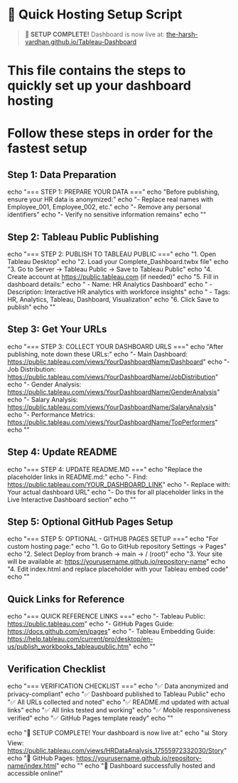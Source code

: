 # 🚀 Quick Hosting Setup Script

> **🎉 SETUP COMPLETE!** Dashboard is now live at: [the-harsh-vardhan.github.io/Tableau-Dashboard](https://the-harsh-vardhan.github.io/Tableau-Dashboard/)

# This file contains the steps to quickly set up your dashboard hosting
# Follow these steps in order for the fastest setup

## Step 1: Data Preparation
echo "=== STEP 1: PREPARE YOUR DATA ==="
echo "Before publishing, ensure your HR data is anonymized:"
echo "- Replace real names with Employee_001, Employee_002, etc."
echo "- Remove any personal identifiers"
echo "- Verify no sensitive information remains"
echo ""

## Step 2: Tableau Public Publishing
echo "=== STEP 2: PUBLISH TO TABLEAU PUBLIC ==="
echo "1. Open Tableau Desktop"
echo "2. Load your Complete_Dashboard.twbx file"
echo "3. Go to Server → Tableau Public → Save to Tableau Public"
echo "4. Create account at https://public.tableau.com (if needed)"
echo "5. Fill in dashboard details:"
echo "   - Name: HR Analytics Dashboard"
echo "   - Description: Interactive HR analytics with workforce insights"
echo "   - Tags: HR, Analytics, Tableau, Dashboard, Visualization"
echo "6. Click Save to publish"
echo ""

## Step 3: Get Your URLs
echo "=== STEP 3: COLLECT YOUR DASHBOARD URLS ==="
echo "After publishing, note down these URLs:"
echo "- Main Dashboard: https://public.tableau.com/views/YourDashboardName/Dashboard"
echo "- Job Distribution: https://public.tableau.com/views/YourDashboardName/JobDistribution"
echo "- Gender Analysis: https://public.tableau.com/views/YourDashboardName/GenderAnalysis"
echo "- Salary Analysis: https://public.tableau.com/views/YourDashboardName/SalaryAnalysis"
echo "- Performance Metrics: https://public.tableau.com/views/YourDashboardName/TopPerformers"
echo ""

## Step 4: Update README
echo "=== STEP 4: UPDATE README.MD ==="
echo "Replace the placeholder links in README.md:"
echo "- Find: https://public.tableau.com/YOUR_DASHBOARD_LINK"
echo "- Replace with: Your actual dashboard URL"
echo "- Do this for all placeholder links in the Live Interactive Dashboard section"
echo ""

## Step 5: Optional GitHub Pages Setup
echo "=== STEP 5: OPTIONAL - GITHUB PAGES SETUP ==="
echo "For custom hosting page:"
echo "1. Go to GitHub repository Settings → Pages"
echo "2. Select Deploy from branch → main → / (root)"
echo "3. Your site will be available at: https://yourusername.github.io/repository-name"
echo "4. Edit index.html and replace placeholder with your Tableau embed code"
echo ""

## Quick Links for Reference
echo "=== QUICK REFERENCE LINKS ==="
echo "- Tableau Public: https://public.tableau.com"
echo "- GitHub Pages Guide: https://docs.github.com/en/pages"
echo "- Tableau Embedding Guide: https://help.tableau.com/current/pro/desktop/en-us/publish_workbooks_tableaupublic.htm"
echo ""

## Verification Checklist
echo "=== VERIFICATION CHECKLIST ==="
echo "✅ Data anonymized and privacy-compliant"
echo "✅ Dashboard published to Tableau Public"
echo "✅ All URLs collected and noted"
echo "✅ README.md updated with actual links"
echo "✅ All links tested and working"
echo "✅ Mobile responsiveness verified"
echo "✅ GitHub Pages template ready"
echo ""

echo "🎉 SETUP COMPLETE! Your dashboard is now live at:"
echo "📊 Story View: https://public.tableau.com/views/HRDataAnalysis_17555972332030/Story"
echo "🔗 GitHub Pages: https://yourusername.github.io/repository-name/index.html"
echo ""
echo "🌟 Dashboard successfully hosted and accessible online!"
